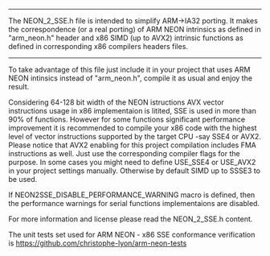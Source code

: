 *****************************************************************************************
 The NEON_2_SSE.h file is intended to simplify ARM->IA32 porting.
 It makes the correspondence (or a real porting) of ARM NEON intrinsics as defined in "arm_neon.h" header
 and x86 SIMD (up to AVX2) intrinsic functions as defined in corresponding x86 compilers headers files.
 ****************************************************************************************

To take advantage of this file just include it in your project that uses ARM NEON intinsics instead of "arm_neon.h", compile it as usual and enjoy the result.

Considering 64-128 bit width of the NEON istructions AVX vector instructions usage in x86 implementaion is litited, SSE is used in more than 90% of functions.
However for some functions significant performance improvement it is recommended to compile your x86 code  with the highest level of vector instructions supported by the target CPU -say  SSE4 or AVX2.
Please notice that AVX2 enabling for this project compilation includes FMA instructions as well.
Just use the corresponding compiler flags for the purpose. In some cases you might need to define USE_SSE4 or USE_AVX2 in your project settings manually. Otherwise by default SIMD up to SSSE3 to be used.

If NEON2SSE_DISABLE_PERFORMANCE_WARNING macro is defined, then the performance warnings for serial functions implementaions are disabled. 

For more information and license please read the NEON_2_SSE.h content.

The unit tests set used for ARM NEON - x86 SSE conformance verification is  https://github.com/christophe-lyon/arm-neon-tests
